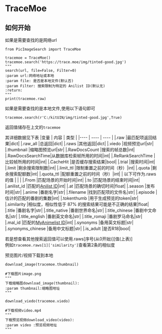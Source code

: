 # TraceMoe
## 如何开始
如果是需要查找的是网络url
```
from PicImageSearch import TraceMoe

tracemoe = TraceMoe()
tracemoe.search('https://trace.moe/img/tinted-good.jpg')
"""
search(url, file=False, Filter=0)
:param url:网络地址或本地
:param file: 是否是本地文件(默认否)
:param Filter: 搜索限制为特定的 Anilist ID(默认无)
:return:
"""
print(tracemoe.raw)
```
如果是需要查找的是本地文件,使用以下语句即可
```
tracemoe.search(r'C:/kitUIN/img/tinted-good.jpg',True)
```

返回值储存在上文的`tracemoe`  

其详细数据见下表
|变量              |   内容             |  类型  |
|----             | ----              | ----  |
|.raw              |最匹配项返回结果|dict|
|.raw_all          |总返回|dict|
|.raws             |其他返回|dict|
|.viedo            |视频预览url|str|
|.thumbnail        |缩略图预览url|str|
|.RawDocsCount     |搜索的帧总数|int|
|.RawDocsSearchTime|从数据库检索帧所用的时间|int|
|.ReRankSearchTime |比较帧所用的时间|int|
|.CacheHit         |是否缓存搜索结果|bool|
|.trial            |搜索时间|int|
|.limit            |剩余搜索限制数|int|
|.limit_ttl        |限制重置之前的时间（秒）|int|
|.quota            |剩余搜索配额数|int|
|.quota_ttl        |配额重置之前的时间（秒）|int|
| 以下可作为.raws的值  |                 |     |
|.From             |匹配场景的开始时间|int|
|.to               |匹配场景的结束时间|int|
|.anilist_id       |匹配的[Anilist  ID](https://anilist.co/)|int|
|.at               |匹配场景的确切时间|float|
|.season           |发布时间|str|
|.anime            |番剧名字|str|
|.filename         |找到匹配项的文件名|str|
|.episode          |估计的匹配的番剧的集数|int|
|.tokenthumb       |用于生成预览的token|str|
|.similarity       |相似度，相似性低于 87% 的搜索结果可能是不正确的结果|float|
|.title            |番剧名字|str|
|.title_native     |番剧世界命名|str|
|.title_chinese    |番剧中文命名|str|
|.title_english    |番剧英文命名|str|
|.title_romaji     |番剧罗马命名|str|
|.mal_id           |匹配的[MyAnimelist  ID](https://myanimelist.net/)|int|
|.synonyms         |备用英文标题|str|
|.synonyms_chinese |备用中文标题|str|
|.is_adult         |是否R18|bool|

若是想查看其他搜索返回值可以使用.raws[序号(从0开始)][值(上表)]  
例如`tracemoe.raws[1]['similarity']`查看第2条的相似度

预览图片/视频下载到本地
```
download_image(tracemoe.thumbnail)

#下载图片image.png
"""
下载缩略图download_image(thumbnail):
:param thumbnail:缩略图地址
"""

download_viedo(tracemoe.viedo)

#下载视频video.mp4
"""
下载预览视频download_video(video):
:param video :预览视频地址
"""
```